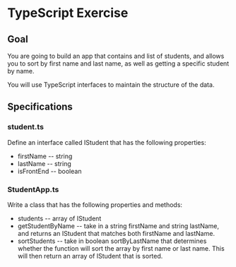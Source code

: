 # TypeScript Exercise

## Goal
You are going to build an app that contains and list of students, and allows you to sort by first name and last name, as well as getting a specific student by name.

You will use TypeScript interfaces to maintain the structure of the data.

## Specifications
### student.ts
Define an interface called IStudent that has the following properties:
- firstName -- string
- lastName -- string
- isFrontEnd -- boolean

### StudentApp.ts
Write a class that has the following properties and methods:
- students -- array of IStudent
- getStudentByName -- take in a string firstName and string lastName, and returns an IStudent that matches both firstName and lastName.
- sortStudents -- take in boolean sortByLastName that determines whether the function will sort the array by first name or last name. This will then return an array of IStudent that is sorted.
